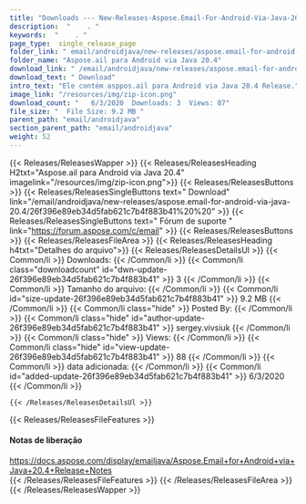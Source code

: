 ```yaml
---
title: "Downloads --- New-Releases-Aspose.Email-For-Android-Via-Java-20.4." 
description:  "    . " 
keywords:  "    . " 
page_type:  single_release_page
folder_link: " email/androidjava/new-releases/aspose.email-for-android-via-java-20.4/"
folder_name: "Aspose.ail para Android via Java 20.4"
download_link: " /email/androidjava/new-releases/aspose.email-for-android-via-java-20.4/26f396e89eb34d5fab621c7b4f883b41"
download_text: " Download"
intro_text: "Ele contém asppos.ail para Android via Java 20.4 Release."
image_link: "/resources/img/zip-icon.png"
download_count: "   6/3/2020  Downloads: 3  Views: 87"
file_size: "  File Size: 9.2 MB "
parent_path: "email/androidjava"
section_parent_path: "email/androidjava"
weight: 52
---
```


{{< Releases/ReleasesWapper >}}
  {{< Releases/ReleasesHeading H2txt="Aspose.ail para Android via Java 20.4" imagelink="/resources/img/zip-icon.png">}}
  {{< Releases/ReleasesButtons >}}
    {{< Releases/ReleasesSingleButtons text=" Download" link="/email/androidjava/new-releases/aspose.email-for-android-via-java-20.4/26f396e89eb34d5fab621c7b4f883b41%20%20" >}}
    {{< Releases/ReleasesSingleButtons text=" Fórum de suporte " link="https://forum.aspose.com/c/email" >}}
  {{< Releases/ReleasesButtons >}}
  {{< Releases/ReleasesFileArea >}}
    {{< Releases/ReleasesHeading h4txt="Detalhes do arquivo">}}
    {{< Releases/ReleasesDetailsUl >}}
            {{< Common/li  >}} Downloads: {{< /Common/li >}} 
      {{< Common/li class="downloadcount" id="dwn-update-26f396e89eb34d5fab621c7b4f883b41" >}} 3 {{< /Common/li >}} 
      {{< Common/li  >}} Tamanho do arquivo: {{< /Common/li >}} 
      {{< Common/li id="size-update-26f396e89eb34d5fab621c7b4f883b41" >}} 9.2 MB {{< /Common/li >}} 
      {{< Common/li  class="hide" >}} Posted By: {{< /Common/li >}} 
      {{< Common/li class="hide" id="author-update-26f396e89eb34d5fab621c7b4f883b41" >}} sergey.vivsiuk {{< /Common/li >}} 
      {{< Common/li class="hide"  >}} Views: {{< /Common/li >}} 
      {{< Common/li class="hide" id="view-update-26f396e89eb34d5fab621c7b4f883b41" >}} 88 {{< /Common/li >}} 
      {{< Common/li  >}} data adicionada: {{< /Common/li >}} 
      {{< Common/li id="added-update-26f396e89eb34d5fab621c7b4f883b41" >}} 6/3/2020 {{< /Common/li >}} 

    {{< /Releases/ReleasesDetailsUl >}}

  {{< Releases/ReleasesFileFeatures >}}
      <h4>Notas de liberação</h4><div><a href="https://docs.aspose.com/display/emailjava/Aspose.Email+for+Android+via+Java+20.4+Release+Notes">https://docs.aspose.com/display/emailjava/Aspose.Email+for+Android+via+Java+20.4+Release+Notes</a></div>
  {{< /Releases/ReleasesFileFeatures >}}
 {{< /Releases/ReleasesFileArea >}}
{{< /Releases/ReleasesWapper >}}


